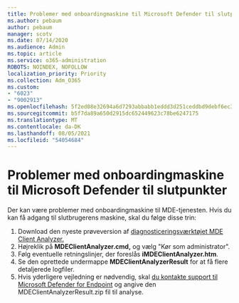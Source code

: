 ```yaml
---
title: Problemer med onboardingmaskine til Microsoft Defender til slutpunkter
ms.author: pebaum
author: pebaum
manager: scotv
ms.date: 07/14/2020
ms.audience: Admin
ms.topic: article
ms.service: o365-administration
ROBOTS: NOINDEX, NOFOLLOW
localization_priority: Priority
ms.collection: Adm_O365
ms.custom:
- "6023"
- "9002913"
ms.openlocfilehash: 5f2ed08e32694a6d7293abbabb1eddd3d251ceddbd9debf6ec3143bb4fed86db
ms.sourcegitcommit: b5f7da89a650d2915dc652449623c78be6247175
ms.translationtype: MT
ms.contentlocale: da-DK
ms.lasthandoff: 08/05/2021
ms.locfileid: "54054684"
---
```

# <a name="issues-with-onboarding-machines-to-microsoft-defender-for-endpoints"></a>Problemer med onboardingmaskine til Microsoft Defender til slutpunkter

Der kan være problemer med onboardingmaskine til MDE-tjenesten. Hvis du kan få adgang til slutbrugerens maskine, skal du følge disse trin:

1. Download den nyeste prøveversion af [diagnosticeringsværktøjet MDE Client Analyzer.](https://aka.ms/betamdeanalyzer)
2. Højreklik på **MDEClientAnalyzer.cmd,** og vælg "Kør som administrator".
3. Følg eventuelle retningslinjer, der foreslås **iMDEClientAnalyzer.htm**.
4. Se den oprettede undermappe **MDEClientAnalyzerResult** for at få flere detaljerede logfiler.
5. Hvis yderligere vejledning er nødvendig, skal [du kontakte support til Microsoft Defender for Endpoint](https://docs.microsoft.com/windows/security/threat-protection/microsoft-defender-atp/contact-support) og angive den MDEClientAnalyzerResult.zip fil til analyse.

